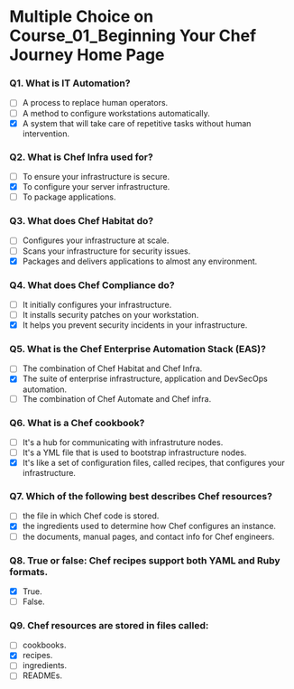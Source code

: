 # Multiple Choice on Course_01_Beginning Your Chef Journey Home Page

### Q1. What is IT Automation?
- [ ] A process to replace human operators.
- [ ] A method to configure workstations automatically.
- [X] A system that will take care of repetitive tasks without human intervention.

### Q2. What is Chef Infra used for?
- [ ] To ensure your infrastructure is secure. 
- [x] To configure your server infrastructure. 
- [ ] To package applications.

### Q3. What does Chef Habitat do?
- [ ] Configures your infrastructure at scale.
- [ ] Scans your infrastructure for security issues.
- [x] Packages and delivers applications to almost any environment.

### Q4. What does Chef Compliance do?
- [ ] It initially configures your infrastructure.
- [ ] It installs security patches on your workstation.
- [x] It helps you prevent security incidents in your infrastructure.

### Q5. What is the Chef Enterprise Automation Stack (EAS)?
- [ ] The combination of Chef Habitat and Chef Infra.
- [x] The suite of enterprise infrastructure, application and DevSecOps automation.
- [ ] The combination of Chef Automate and Chef infra.

### Q6. What is a Chef cookbook?
- [ ] It's a hub for communicating with infrastruture nodes.
- [ ] It's a YML file that is used to bootstrap infrastructure nodes.
- [x] It's like a set of configuration files, called recipes, that configures your infrastructure.

### Q7. Which of the following best describes Chef resources?
- [ ] the file in which Chef code is stored.
- [x] the ingredients used to determine how Chef configures an instance.
- [ ] the documents, manual pages, and contact info for Chef engineers.

### Q8. True or false: Chef recipes support both YAML and Ruby formats.
- [x] True.
- [ ] False.

### Q9. Chef resources are stored in files called:
- [ ] cookbooks.
- [x] recipes.
- [ ] ingredients.
- [ ] READMEs.
